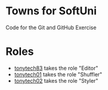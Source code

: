 # Towns for SoftUni
Code for the Git and GitHub Exercise

# Roles
- [tonytech83](https://github.com/tonytech83) takes the role "Editor"
- [tonytech01](https://github.com/tonytech01) takes the role "Shuffler"
- [tonytech02](https://github.com/tonytech02) takes the role "Styler"